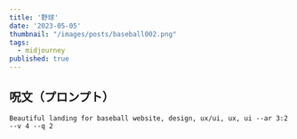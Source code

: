 ```yaml
---
title: '野球'
date: '2023-05-05'
thumbnail: "/images/posts/baseball002.png"
tags:
  - midjourney
published: true
---
```


## 呪文（プロンプト）
```
Beautiful landing for baseball website, design, ux/ui, ux, ui --ar 3:2 --v 4 --q 2
```